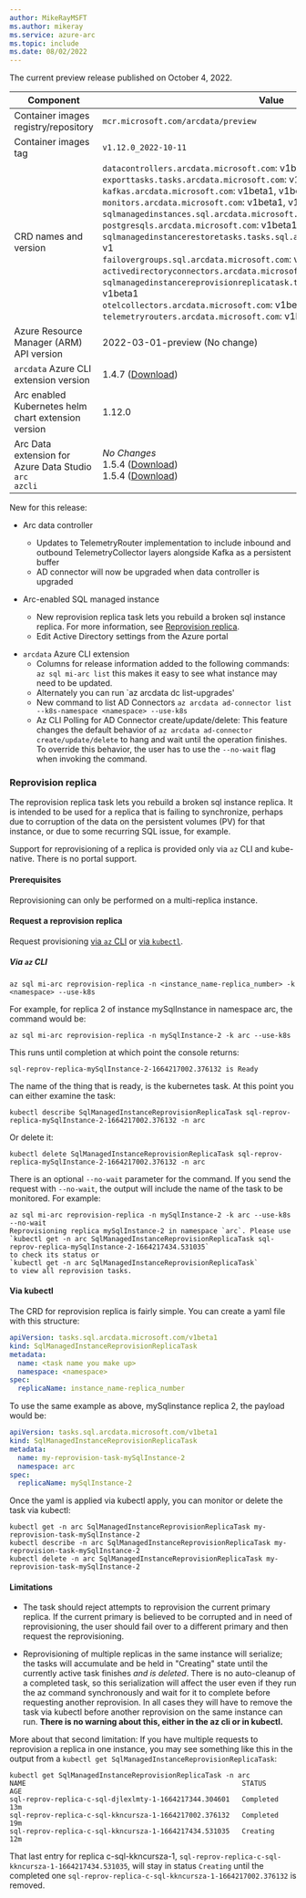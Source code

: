 ```yaml
---
author: MikeRayMSFT
ms.author: mikeray
ms.service: azure-arc
ms.topic: include
ms.date: 08/02/2022
---
```


<!--
At this time, a test or preview build is not available for the next release.
-->

The current preview release published on October 4, 2022.

|Component|Value|
|-----------|-----------|
|Container images registry/repository |`mcr.microsoft.com/arcdata/preview`|
|Container images tag |`v1.12.0_2022-10-11`|
|CRD names and version|`datacontrollers.arcdata.microsoft.com`: v1beta1, v1 through v6<br/>`exporttasks.tasks.arcdata.microsoft.com`: v1beta1, v1, v2<br/>`kafkas.arcdata.microsoft.com`: v1beta1, v1beta2<br/>`monitors.arcdata.microsoft.com`: v1beta1, v1, v2<br/>`sqlmanagedinstances.sql.arcdata.microsoft.com`: v1beta1, v1 through v7<br/>`postgresqls.arcdata.microsoft.com`: v1beta1, v1beta2, v1beta3<br/>`sqlmanagedinstancerestoretasks.tasks.sql.arcdata.microsoft.com`: v1beta1, v1<br/>`failovergroups.sql.arcdata.microsoft.com`: v1beta1, v1beta2, v1 through v2<br/>`activedirectoryconnectors.arcdata.microsoft.com`: v1beta1, v1beta2, v1<br/>`sqlmanagedinstancereprovisionreplicatask.tasks.sql.arcdata.microsoft.com`: v1beta1<br/>`otelcollectors.arcdata.microsoft.com`: v1beta1, v1beta2<br/>`telemetryrouters.arcdata.microsoft.com`: v1beta1, v1beta2<br/>|
|Azure Resource Manager (ARM) API version|2022-03-01-preview (No change)|
|`arcdata` Azure CLI extension version|1.4.7 ([Download](https://aka.ms/az-cli-arcdata-ext))|
|Arc enabled Kubernetes helm chart extension version|1.12.0|
|Arc Data extension for Azure Data Studio<br/>`arc`<br/>`azcli`|*No Changes*<br/>1.5.4 ([Download](https://aka.ms/ads-arcdata-ext))</br>1.5.4 ([Download](https://aka.ms/ads-azcli-ext))|

New for this release:
- Arc data controller
  - Updates to TelemetryRouter implementation to include inbound and outbound TelemetryCollector layers alongside Kafka as a persistent buffer
  - AD connector will now be upgraded when data controller is upgraded

- Arc-enabled SQL managed instance
  - New reprovision replica task lets you rebuild a broken sql instance replica. For more information, see [Reprovision replica](#reprovision-replica).
  - Edit Active Directory settings from the Azure portal

<!--
- Arc-enabled PostgreSQL server
-->

- `arcdata` Azure CLI extension
  - Columns for release information added to the following commands: `az sql mi-arc list` this makes it easy to see what instance may need to be updated.
  - Alternately you can run `az arcdata dc list-upgrades'
  - New command to list AD Connectors `az arcdata ad-connector list --k8s-namespace <namespace> --use-k8s`
  - Az CLI Polling for AD Connector create/update/delete: This feature changes the default behavior of `az arcdata ad-connector create/update/delete` to hang and wait until the operation finishes. To override this behavior, the user has to use the `--no-wait` flag when invoking the command. 

### Reprovision replica

The reprovision replica task lets you rebuild a broken sql instance replica. It is intended to be used for a replica that is failing to synchronize, perhaps due to corruption of the data on the persistent volumes (PV) for that instance, or due to some recurring SQL issue, for example.

Support for reprovisioning of a replica is provided only via `az` CLI and kube-native. There is no portal support.

#### Prerequisites

Reprovisioning can only be performed on a multi-replica instance.

#### Request a reprovision replica

Request provisioning [via `az` CLI](#via-az-cli) or [via `kubectl`](#via-kubectl).

##### Via `az` CLI

```az
az sql mi-arc reprovision-replica -n <instance_name-replica_number> -k <namespace> --use-k8s
```

For example, for replica 2 of instance mySqlInstance in namespace arc, the command would be:

```az
az sql mi-arc reprovision-replica -n mySqlInstance-2 -k arc --use-k8s
```

This runs until completion at which point the console returns:

```az
sql-reprov-replica-mySqlInstance-2-1664217002.376132 is Ready
```

The name of the thing that is ready, is the kubernetes task. At this point you can either examine the task:

```console
kubectl describe SqlManagedInstanceReprovisionReplicaTask sql-reprov-replica-mySqlInstance-2-1664217002.376132 -n arc
```

Or delete it:

```console
kubectl delete SqlManagedInstanceReprovisionReplicaTask sql-reprov-replica-mySqlInstance-2-1664217002.376132 -n arc
```

There is an optional `--no-wait` parameter for the command. If you send the request with `--no-wait`, the output will include the name of the task to be monitored. For example:

```az
az sql mi-arc reprovision-replica -n mySqlInstance-2 -k arc --use-k8s --no-wait
Reprovisioning replica mySqlInstance-2 in namespace `arc`. Please use
`kubectl get -n arc SqlManagedInstanceReprovisionReplicaTask sql-reprov-replica-mySqlInstance-2-1664217434.531035`
to check its status or
`kubectl get -n arc SqlManagedInstanceReprovisionReplicaTask`
to view all reprovision tasks.
```

#### Via kubectl

The CRD for reprovision replica is fairly simple. You can create a yaml file with this structure:

```yaml
apiVersion: tasks.sql.arcdata.microsoft.com/v1beta1
kind: SqlManagedInstanceReprovisionReplicaTask
metadata:
  name: <task name you make up>
  namespace: <namespace>
spec:
  replicaName: instance_name-replica_number
```

To use the same example as above, mySqlinstance replica 2, the payload would be:

```yaml
apiVersion: tasks.sql.arcdata.microsoft.com/v1beta1
kind: SqlManagedInstanceReprovisionReplicaTask
metadata:
  name: my-reprovision-task-mySqlInstance-2
  namespace: arc
spec:
  replicaName: mySqlInstance-2
```

Once the yaml is applied via kubectl apply, you can monitor or delete the task via kubectl:

```console
kubectl get -n arc SqlManagedInstanceReprovisionReplicaTask my-reprovision-task-mySqlInstance-2
kubectl describe -n arc SqlManagedInstanceReprovisionReplicaTask my-reprovision-task-mySqlInstance-2
kubectl delete -n arc SqlManagedInstanceReprovisionReplicaTask my-reprovision-task-mySqlInstance-2
```

#### Limitations

- The task should reject attempts to reprovision the current primary replica. If the current primary is believed to be corrupted and in need of reprovisioning, the user should fail over to a different primary and then request the reprovisioning.

- Reprovisioning of multiple replicas in the same instance will serialize; the tasks will accumulate and be held in "Creating" state until the currently active task finishes *and is deleted*. There is no auto-cleanup of a completed task, so this serialization will affect the user even if they run the az command synchronously and wait for it to complete before requesting another reprovision. In all cases they will have to remove the task via kubectl before another reprovision on the same instance can run. **There is no warning about this, either in the az cli or in kubectl.**


More about that second limitation: If you have multiple requests to reprovision a replica in one instance, you may see something like this in the output from a `kubectl get SqlManagedInstanceReprovisionReplicaTask`:

```console
kubectl get SqlManagedInstanceReprovisionReplicaTask -n arc
NAME                                                     STATUS      AGE
sql-reprov-replica-c-sql-djlexlmty-1-1664217344.304601   Completed   13m
sql-reprov-replica-c-sql-kkncursza-1-1664217002.376132   Completed   19m
sql-reprov-replica-c-sql-kkncursza-1-1664217434.531035   Creating    12m
```

That last entry for replica c-sql-kkncursza-1, `sql-reprov-replica-c-sql-kkncursza-1-1664217434.531035`, will stay in status `Creating` until the completed one `sql-reprov-replica-c-sql-kkncursza-1-1664217002.376132` is removed.
